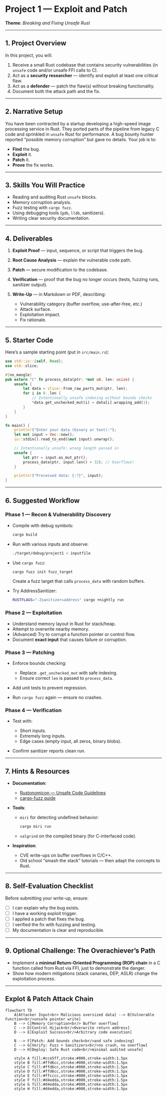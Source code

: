 # **Project 1 — Exploit and Patch**

**Theme:** *Breaking and Fixing Unsafe Rust*

---

## **1. Project Overview**

In this project, you will:

1. Receive a small Rust codebase that contains security vulnerabilities (in `unsafe` code and/or unsafe FFI calls to C).
2. Act as a **security researcher** — identify and exploit at least one critical flaw.
3. Act as a **defender** — patch the flaw(s) without breaking functionality.
4. Document both the attack path and the fix.

---

## **2. Narrative Setup**

You have been contracted by a startup developing a high-speed image processing service in Rust.
They ported parts of the pipeline from legacy C code and sprinkled in `unsafe` Rust for performance.
A bug bounty hunter reported “possible memory corruption” but gave no details. Your job is to:

* **Find** the bug.
* **Exploit** it.
* **Patch** it.
* **Prove** the fix works.

---

## **3. Skills You Will Practice**

* Reading and auditing Rust `unsafe` blocks.
* Memory corruption analysis.
* Fuzz testing with `cargo fuzz`.
* Using debugging tools (`gdb`, `lldb`, sanitizers).
* Writing clear security documentation.

---

## **4. Deliverables**

1. **Exploit Proof** — input, sequence, or script that triggers the bug.
2. **Root Cause Analysis** — explain the vulnerable code path.
3. **Patch** — secure modification to the codebase.
4. **Verification** — proof that the bug no longer occurs (tests, fuzzing runs, sanitizer output).
5. **Write-Up** — in Markdown or PDF, describing:

   * Vulnerability category (buffer overflow, use-after-free, etc.)
   * Attack surface.
   * Exploitation impact.
   * Fix rationale.

---

## **5. Starter Code**

Here’s a sample starting point (put in `src/main.rs`):

```rust
use std::io::{self, Read};
use std::slice;

#[no_mangle]
pub extern "C" fn process_data(ptr: *mut u8, len: usize) {
    unsafe {
        let data = slice::from_raw_parts_mut(ptr, len);
        for i in 0..len {
            // Intentionally unsafe indexing without bounds checks
            *data.get_unchecked_mut(i) = data[i].wrapping_add(1);
        }
    }
}

fn main() {
    println!("Enter your data (binary or text):");
    let mut input = Vec::new();
    io::stdin().read_to_end(&mut input).unwrap();

    // Intentionally unsafe: wrong length passed in
    unsafe {
        let ptr = input.as_mut_ptr();
        process_data(ptr, input.len() + 32); // Overflows!
    }

    println!("Processed data: {:?}", input);
}
```

---

## **6. Suggested Workflow**

### **Phase 1 — Recon & Vulnerability Discovery**

* Compile with debug symbols:

  ```bash
  cargo build
  ```
* Run with various inputs and observe:

  ```bash
  ./target/debug/project1 < inputfile
  ```
* Use `cargo fuzz`:

  ```bash
  cargo fuzz init fuzz_target
  ```

  Create a fuzz target that calls `process_data` with random buffers.
* Try AddressSanitizer:

  ```bash
  RUSTFLAGS="-Zsanitizer=address" cargo +nightly run
  ```

### **Phase 2 — Exploitation**

* Understand memory layout in Rust for stack/heap.
* Attempt to overwrite nearby memory.
* (Advanced) Try to corrupt a function pointer or control flow.
* Document **exact input** that causes failure or corruption.

### **Phase 3 — Patching**

* Enforce bounds checking:

  * Replace `.get_unchecked_mut` with safe indexing.
  * Ensure correct `len` is passed to `process_data`.
* Add unit tests to prevent regression.
* Run `cargo fuzz` again — ensure no crashes.

### **Phase 4 — Verification**

* Test with:

  * Short inputs.
  * Extremely long inputs.
  * Edge cases (empty input, all zeros, binary blobs).
* Confirm sanitizer reports clean run.

---

## **7. Hints & Resources**

* **Documentation**:

  * [Rustonomicon — Unsafe Code Guidelines](https://doc.rust-lang.org/nomicon/)
  * [cargo-fuzz guide](https://rust-fuzz.github.io/book/cargo-fuzz.html)
* **Tools**:

  * `miri` for detecting undefined behavior:

    ```bash
    cargo miri run
    ```
  * `valgrind` on the compiled binary (for C-interfaced code).
* **Inspiration**:

  * CVE write-ups on buffer overflows in C/C++.
  * Old school “smash the stack” tutorials — then adapt the concepts to Rust.

---

## **8. Self-Evaluation Checklist**

Before submitting your write-up, ensure:

* [ ] I can explain why the bug exists.
* [ ] I have a working exploit trigger.
* [ ] I applied a patch that fixes the bug.
* [ ] I verified the fix with fuzzing and testing.
* [ ] My documentation is clear and reproducible.

---

## **9. Optional Challenge: The Overachiever’s Path**

* Implement a **minimal Return-Oriented Programming (ROP) chain** in a C function called from Rust via FFI, just to demonstrate the danger.
* Show how modern mitigations (stack canaries, DEP, ASLR) change the exploitation process.

---

## Explot & Patch Attack Chain

```mermaid
flowchart TD
    A[Attacker Input<br> Malicious oversized data] --> B[Vulnerable Function<br/>unsafe pointer write]
    B --> C[Memory Corruption<br/> Buffer overflow]
    C --> D[Control Hijack<br/>Overwrite return address]
    D --> E[Exploit Success<br/>Arbitrary code execution]

    B --> F[Patch: Add bounds check<br/>and safe indexing]
    C --> G[Verify: Fuzz + Sanitizers<br/>no crash, no overflow]
    D --> H[Deploy: Safe Rust code<br/>minimal audited unsafe]

    style A fill:#cce5ff,stroke:#000,stroke-width:1.5px
    style B fill:#ffd6cc,stroke:#000,stroke-width:1.5px
    style C fill:#ffd6cc,stroke:#000,stroke-width:1.5px
    style D fill:#ffd6cc,stroke:#000,stroke-width:1.5px
    style E fill:#ffcccc,stroke:#000,stroke-width:1.5px
    style F fill:#d4edda,stroke:#000,stroke-width:1.5px
    style G fill:#d4edda,stroke:#000,stroke-width:1.5px
    style H fill:#d4edda,stroke:#000,stroke-width:1.5px
```
